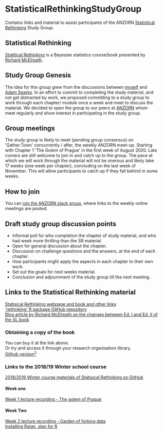 # StatisticalRethinkingStudyGroup
Contains links and material to assist participants of the ANZORN [Statistical Rethinking](https://xcelab.net/rm/statistical-rethinking/) Study Group.

## Statistical Rethinking  
[Statitical Rethinking](https://xcelab.net/rm/statistical-rethinking/) is a Bayesian statistics course/book presented by [Richard McElreath](https://xcelab.net/rm/).

## Study Group Genesis
The idea for this group grew from the discussions between [myself](https://github.com/PaulMelloy) and [Adam Sparks](https://github.com/adamhsparks). 
In an effort to commit to completing the study material, and not get distracted by work, we proposed committing to a study group to work through each chapter/ module once a week and meet to discuss the material. 
We decided to open the group to our peers at [ANZORN](https://www.anzopenresearch.org/) whom meet regularly and show interest in participating in the study group.  

## Group meetings  
The study group is likely to meet (pending group consensus) on 'Gather.Town' concurrently / after, the weekly ANZORN meet-up.
Starting with Chapter 1 'The Golem of Prague' in the first week of August 2020. 
Late comers are still welcome to join in and catch up to the group. 
The pace at which we will work through the material will not be onerous and likely take 17 weeks (one week per chapter), concluding on the last week of November. 
This will allow participants to catch up if they fall behind in some weeks.  

## How to join  
You can [join the ANZORN slack group](https://join.slack.com/t/anzorn/shared_invite/zt-68encgjn-uftY95BIMQQ4jXfxoLo0oA), where links to the weekly online meetings are posted.  

## Draft study group discussion points  
  - Informal poll for who completion the chapter of study material, and who had week more thrilling than the SR material.  
  - Open for general discussion about the chapter.  
  - Discussion on challenge questions and the answers, at the end of each chapter.  
  - How participants might apply the aspects in each chapter to their own work.  
  - Set out the goals for next weeks material.  
  - Conclusion and adjournment of the study group till the next meeting.  
 
## Links to the Statistical Rethinking material
[Statisical Rethinking webpage and book and other links](https://xcelab.net/rm/statistical-rethinking/)  
['rethinking' R package GitHub repository](https://github.com/rmcelreath/rethinking)  
[Blog article by Richard McElreath on the changes between Ed. I and Ed. II of the SL book](https://elevanth.org/blog/2018/07/14/statistical-rethinking-edition-2-eta-2020/)  

### Obtaining a copy of the book  
You can buy it at the link above.  
Or try and access it through your research organisation library.  
[Github version<sup>2</sup>](https://github.com/Booleans/statistical-rethinking/blob/master/Statistical%20Rethinking%202nd%20Edition.pdf)  

### Links to the 2018/19 Winter school course  
[2018/2019 Winter course materials of Statisical Rethinking on GitHub](https://github.com/rmcelreath/statrethinking_winter2019)  

#### Week one  
[Week 1 lecture recording - The golem of Prague](https://www.youtube.com/watch?v=4WVelCswXo4)  

#### Week Two  
[Week 2 lecture recording - Garden of forking data](https://www.youtube.com/watch?v=XoVtOAN0htU&list=PLDcUM9US4XdNM4Edgs7weiyIguLSToZRI&index=2)  
[Installing Rstan, stan for R](https://github.com/stan-dev/rstan/wiki/RStan-Getting-Started)

